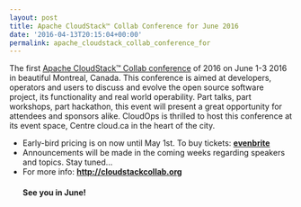 ```yaml
---
layout: post
title: Apache CloudStack™ Collab Conference for June 2016
date: '2016-04-13T20:15:04+00:00'
permalink: apache_cloudstack_collab_conference_for
---
```

The first <a href="http://cloudstackcollab.org">Apache CloudStack™ Collab conference</a> of 2016 on June 1-3 2016 in beautiful Montreal, Canada. This conference is aimed at developers, operators and users to discuss and evolve the open source software project, its functionality and real world operability. Part talks, part workshops, part hackathon, this event will present a great opportunity for attendees and sponsors alike. CloudOps is thrilled to host this conference at its event space, Centre cloud.ca in the heart of the city.

<ul>
<li>Early-bird pricing is on now until May 1st. To buy tickets: <b><a href="https://www.eventbrite.ca/e/apache-cloudstacktm-conference-montreal-2016-tickets-23815552960">evenbrite</a></b></li>
<li>Announcements will be made in the coming weeks regarding speakers and topics. Stay tuned…</li>
<li>For more info: <b><a href="http://cloudstackcollab.org">http://cloudstackcollab.org</a></b></li>

<h4>See you in June!</h4>
